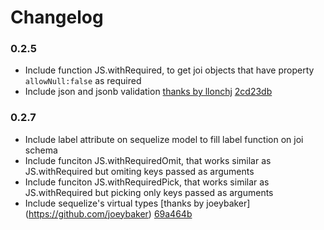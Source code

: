 # Changelog
 ### 0.2.5
  - Include function JS.withRequired, to get joi objects that have property `allowNull:false` as required
  - Include json and jsonb validation [thanks by llonchj](https://github.com/llonchj) [2cd23db](https://github.com/mibrito/joi-sequelize/pull/4)

 ### 0.2.7
  - Include label attribute on sequelize model to fill label function on joi schema
  - Include funciton JS.withRequiredOmit, that works similar as JS.withRequired but omiting keys passed as arguments
  - Include funciton JS.withRequiredPick, that works similar as JS.withRequired but picking only keys passed as arguments
  - Include sequelize's virtual types [thanks by joeybaker] (https://github.com/joeybaker) [69a464b](https://github.com/mibrito/joi-sequelize/pull/6)